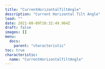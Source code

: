```yaml
---
title: "CurrentHorizontalTiltAngle"
description: "Current Horizontal Tilt Angle"
lead: ""
date: 2021-08-09T18:32:49.964Z
draft: false
images: []
menu:
  docs:
    parent: "characteristic"
toc: true
characteristic:
  name: "CurrentHorizontalTiltAngle"
---
```

